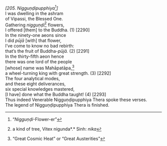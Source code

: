 *\[205. Nigguṇḍipupphiya*[^1]*\]*  
I was dwelling in the ashram  
of Vipassi, the Blessed One.  
Gathering *nigguṇḍi*[^2] flowers,  
I offered \[them\] to the Buddha. (1) \[2290\]  
In the ninety-one aeons since  
I did *pūjā* \[with\] that flower,  
I’ve come to know no bad rebirth:  
that’s the fruit of Buddha-*pūjā.* (2) \[2291\]  
In the thirty-fifth aeon hence  
there was one lord of the people  
\[whose\] name was Mahāpatāpa,[^3]  
a wheel-turning king with great strength. (3) \[2292\]  
The four analytical modes,  
and these eight deliverances,  
six special knowledges mastered,  
\[I have\] done what the Buddha taught! (4) \[2293\]  
Thus indeed Venerable Nigguṇḍipupphiya Thera spoke these verses.  
The legend of Nigguṇḍipupphiya Thera is finished.  
[^1]: “*Nigguṇḍi*-Flower-er”  
[^2]: a kind of tree, Vitex nigunda*.* Sinh: *nika*  
[^3]: “Great Cosmic Heat” or “Great Austerities”
